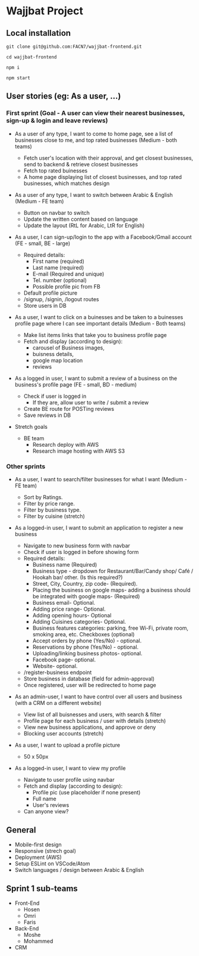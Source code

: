 # Wajjbat Project

## Local installation


```
git clone git@github.com:FACN7/wajjbat-frontend.git

cd wajjbat-frontend

npm i

npm start
```

## User stories (eg: As a user, ...)

### First sprint (Goal - A user can view their nearest businesses, sign-up & login and leave reviews)

-  As a user of any type, I want to come to home page, see a list of businesses close to me, and top rated businesses (Medium - both teams)
    - Fetch user's location with their approval, and get closest businesses, send to backend & retrieve closest businesses
    - Fetch top rated buinesses
    - A home page displaying list of closest businesses, and top rated businesses, which matches design
    
- As a user of any type, I want to switch between Arabic & English  (Medium - FE team)
    - Button on navbar to switch
    - Update the written content based on language
    - Update the layout (RtL for Arabic, LtR for English)

- As a user, I can sign-up/login to the app with a Facebook/Gmail account (FE - small, BE - large)
    - Required details: 
        - First name (required)
        - Last name (required)
        - E-mail (Required and unique)        
        - Tel. number (optional)
        - Possible profile pic from FB
    - Default profile picture
    - /signup, /signin, /logout routes
    - Store users in DB

- As a user, I want to click on a buinesses and be taken to a buinesses profile page where I can see important details (Medium - Both teams)
    - Make list items links that take you to business profile page
    - Fetch and display (according to design):
        - carousel of Business images, 
        - buisness details, 
        - google map location 
        - reviews 

- As a logged in user, I want to submit a review of a business on the business's profile page (FE - small, BD - medium)
    - Check if user is logged in
        - If they are, allow user to write / submit a review
    - Create BE route for POSTing reviews
    - Save reviews in DB
            
- Stretch goals
    - BE team        
        - Research deploy with AWS
        - Research image hosting with AWS S3

### Other sprints

-  As a user, I want to search/filter businesses for what I want (Medium - FE team)
    - Sort by Ratings.
    - Filter by price range.    
    - Filter by business type.
    - Filter by cuisine (stretch)    

        
- As a logged-in user, I want to submit an application to register a new business
    - Navigate to new business form with navbar
    - Check if user is logged in before showing form
    - Required details:
        - Business name (Required)
        - Business type - dropdown for Restaurant/Bar/Candy shop/ Café / Hookah bar/ other. (Is this required?)
        - Street, City, Country, zip code- (Required).  
        - Placing the business on google maps- adding a business should be integrated with google maps- (Required)        
        -  Business email- Optional.
        -  Adding price range- Optional.
        -  Adding opening hours- Optional
        -  Adding Cuisines categories- Optional.        
        -  Business features categories: parking, free Wi-Fi, private room, smoking area, etc. Checkboxes (optional)
        -  Accept orders by phone (Yes/No) - optional.
        -  Reservations by phone (Yes/No) - optional.
        -  Uploading/linking business photos- optional.
        -  Facebook page- optional.
        -  Website- optional.
    -  /register-business endpoint
    -  Store business in database (field for admin-approval)
    -  Once registered, user will be redirected to home page
    

- As an admin-user, I want to have control over all users and business (with a CRM on a different website)
    - View list of all buisnesses and users, with search & filter
    - Profile page for each business / user with details (stretch)
    - View new business applications, and approve or deny 
    - Blocking user accounts (stretch) 

- As a user, I want to upload a profile picture
    - 50 x 50px

    
- As a logged-in user, I want to view my profile
    - Navigate to user profile using navbar
    - Fetch and display (according to design):
        - Profile pic (use placeholder if none present)
        - Full name
        - User's reviews
    - Can anyone view?

## General
- Mobile-first design
- Responsive (strech goal)
- Deployment (AWS)
- Setup ESLint on VSCode/Atom
- Switch languages / design between Arabic & English


## Sprint 1 sub-teams
- Front-End
    - Hosen
    - Omri
    - Faris
- Back-End
    - Moshe
    - Mohammed
- CRM
